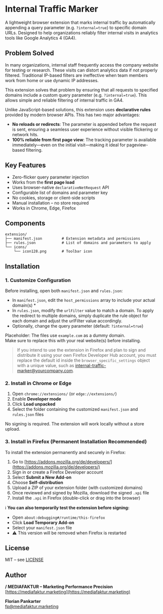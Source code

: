# Internal Traffic Marker

A lightweight browser extension that marks internal traffic by automatically appending a query parameter (e.g. `?internal=true`) to specific domain URLs. Designed to help organizations reliably filter internal visits in analytics tools like Google Analytics 4 (GA4).

## Problem Solved

In many organizations, internal staff frequently access the company website for testing or research. These visits can distort analytics data if not properly filtered. Traditional IP-based filters are ineffective when team members work from home or use dynamic IP addresses.

This extension solves that problem by ensuring that all requests to specified domains include a custom query parameter (e.g. `?internal=true`). This allows simple and reliable filtering of internal traffic in GA4.

Unlike JavaScript-based solutions, this extension uses **declarative rules** provided by modern browser APIs. This has two major advantages:

- **No reloads or redirects**: The parameter is appended before the request is sent, ensuring a seamless user experience without visible flickering or network hits.
- **100% reliable from first page view**: The tracking parameter is available immediately—even on the initial visit—making it ideal for pageview-based filtering.

## Key Features

- Zero-flicker query parameter injection
- Works from the **first page load**
- Uses browser-native `declarativeNetRequest` API
- Configurable list of domains and parameter key
- No cookies, storage or client-side scripts
- Manual installation – no store required
- Works in Chrome, Edge, Firefox

## Components

```text
extension/
├── manifest.json         # Extension metadata and permissions
├── rules.json            # List of domains and parameters to apply
└── icons/
    └── icon128.png       # Toolbar icon

```

## Installation

### 1. Customize Configuration

Before installing, open both `manifest.json` and `rules.json`:

- In `manifest.json`, edit the `host_permissions` array to include your actual domain(s) *
- In `rules.json`, modify the `urlFilter` value to match a domain. To apply the redirect to multiple domains, simply duplicate the rule object for each domain and adjust the urlFilter value accordingly.
- Optionally, change the query parameter (default: `?internal=true`)

Placeholder: The files use `example.com` as a dummy domain.  
Make sure to replace this with your real website(s) before installing.

> If you intend to use the extension in Firefox and plan to sign and distribute it using your own Firefox Developer Hub account, you must replace the default id inside the `browser_specific_settings` object with a unique value, such as internal-traffic-marker@yourcompany.com.

### 2. Install in Chrome or Edge

1. Open `chrome://extensions/` (or `edge://extensions/`)
2. Enable **Developer mode**
3. Click **Load unpacked**
4. Select the folder containing the customized `manifest.json` and `rules.json` files

No signing is required. The extension will work locally without a store upload.

### 3. Install in Firefox (Permanent Installation Recommended)

To install the extension permanently and securely in Firefox:

1. Go to [https://addons.mozilla.org/de/developers/](https://addons.mozilla.org/de/developers/)
2. Sign in or create a Firefox Developer account
3. Select **Submit a New Add-on**
4. Choose **Self-distribution**
5. Upload a ZIP of your extension folder (with customized domains)
6. Once reviewed and signed by Mozilla, download the signed `.xpi` file
7. Install the `.xpi` in Firefox (double-click or drag into the browser)

ℹ️ **You can also temporarily test the extension before signing:**
- Open `about:debugging#/runtime/this-firefox`
- Click **Load Temporary Add-on**
- Select your `manifest.json` file
- ⚠️ This version will be removed when Firefox is restarted

## License

MIT – see [LICENSE](./LICENSE)

## Author

**/ MEDIAFAKTUR – Marketing Performance Precision**  
[https://mediafaktur.marketing](https://mediafaktur.marketing)  

**Florian Pankarter**  
[fp@mediafaktur.marketing](mailto:fp@mediafaktur.marketing)